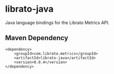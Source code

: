 # librato-java

Java language bindings for the Librato Metrics API.

## Maven Dependency

    <dependency>
        <groupId>com.librato.metrics</groupId>
        <artifactId>librato-java</artifactId>
        <version>0.0.4</version>
    </dependency>
